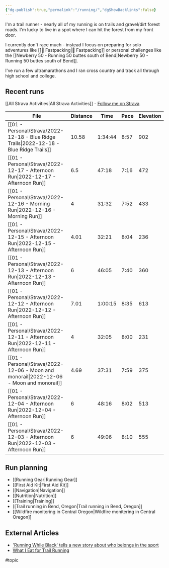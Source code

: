 ```yaml
---
{"dg-publish":true,"permalink":"/running/","dgShowBacklinks":false}
---
```



I'm a trail runner - nearly all of my running is on trails and gravel/dirt forest roads. I'm lucky to live in a spot where I can hit the forest from my front door.

I currently don't race much - instead I focus on preparing for solo adventures like [[📘 Fastpacking\|📘 Fastpacking]] or personal challenges like the [[Newberry 50 - Running 50 buttes south of Bend\|Newberry 50 - Running 50 buttes south of Bend]].

I've run a few ultramarathons and I ran cross country and track all through high school and college.

## Recent runs

[[All Strava Activities\|All Strava Activities]] - [Follow me on Strava](https://www.strava.com/athletes/aaronjamesyoung)

| File                                                                                       | Distance | Time    | Pace | Elevation |
| ------------------------------------------------------------------------------------------ | -------- | ------- | ---- | --------- |
| [[01 - Personal/Strava/2022-12-18 - Blue Ridge Trails\|2022-12-18 - Blue Ridge Trails]] | 10.58    | 1:34:44 | 8:57 | 902       |
| [[01 - Personal/Strava/2022-12-17 - Afternoon Run\|2022-12-17 - Afternoon Run]]         | 6.5      | 47:18   | 7:16 | 472       |
| [[01 - Personal/Strava/2022-12-16 - Morning Run\|2022-12-16 - Morning Run]]             | 4        | 31:32   | 7:52 | 433       |
| [[01 - Personal/Strava/2022-12-15 - Afternoon Run\|2022-12-15 - Afternoon Run]]         | 4.01     | 32:21   | 8:04 | 236       |
| [[01 - Personal/Strava/2022-12-13 - Afternoon Run\|2022-12-13 - Afternoon Run]]         | 6        | 46:05   | 7:40 | 360       |
| [[01 - Personal/Strava/2022-12-12 - Afternoon Run\|2022-12-12 - Afternoon Run]]         | 7.01     | 1:00:15 | 8:35 | 613       |
| [[01 - Personal/Strava/2022-12-11 - Afternoon Run\|2022-12-11 - Afternoon Run]]         | 4        | 32:05   | 8:00 | 231       |
| [[01 - Personal/Strava/2022-12-06 - Moon and monorail\|2022-12-06 - Moon and monorail]] | 4.69     | 37:31   | 7:59 | 375       |
| [[01 - Personal/Strava/2022-12-04 - Afternoon Run\|2022-12-04 - Afternoon Run]]         | 6        | 48:16   | 8:02 | 513       |
| [[01 - Personal/Strava/2022-12-03 - Afternoon Run\|2022-12-03 - Afternoon Run]]         | 6        | 49:06   | 8:10 | 555       |


## Run planning

* [[Running Gear\|Running Gear]]
* [[First Aid Kit\|First Aid Kit]]
* [[Navigation\|Navigation]]
* [[Nutrition\|Nutrition]]
* [[Training\|Training]]
* [[Trail running in Bend, Oregon\|Trail running in Bend, Oregon]]
* [[Wildfire monitering in Central Oregon\|Wildfire monitering in Central Oregon]]

## External Articles

- ['Running While Black' tells a new story about who belongs in the sport](https://www.npr.org/sections/health-shots/2022/11/16/1136216628/running-while-black-tells-a-new-story-about-who-belongs-in-the-sport)
- [What I Eat for Trail Running](https://www.youtube.com/watch?v=L0DgF0hoOhc)


#topic  
